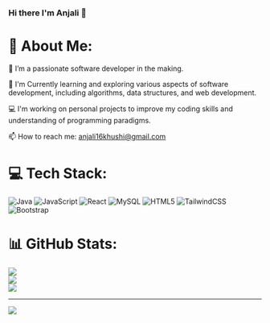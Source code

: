 ### Hi there I'm Anjali 👋

<!--
**anjalikhushi/anjalikhushi** is a ✨ _special_ ✨ repository because its `README.md` (this file) appears on your GitHub profile.

Here are some ideas to get you started:

- 🔭 I’m currently working on ...
- 🌱 I’m currently learning ...
- 👯 I’m looking to collaborate on ...
- 🤔 I’m looking for help with ...
- 💬 Ask me about ...
- 📫 How to reach me: ...
- 😄 Pronouns: ...
- ⚡ Fun fact: ...
-->
# 💫 About Me:

🔭 I’m a passionate software developer in the making.

🌱 I'm Currently learning and exploring various aspects of software development, including algorithms, data structures, and web development.


💻 I'm working on personal projects to improve my coding skills and understanding of programming paradigms.


📫 How to reach me: anjali16khushi@gmail.com



# 💻 Tech Stack:
![Java](https://img.shields.io/badge/java-%23ED8B00.svg?style=for-the-badge&logo=openjdk&logoColor=white) ![JavaScript](https://img.shields.io/badge/javascript-%23323330.svg?style=for-the-badge&logo=javascript&logoColor=%23F7DF1E) ![React](https://img.shields.io/badge/react-%2320232a.svg?style=for-the-badge&logo=react&logoColor=%2361DAFB) ![MySQL](https://img.shields.io/badge/mysql-4479A1.svg?style=for-the-badge&logo=mysql&logoColor=white) ![HTML5](https://img.shields.io/badge/html5-%23E34F26.svg?style=for-the-badge&logo=html5&logoColor=white) ![TailwindCSS](https://img.shields.io/badge/tailwindcss-%2338B2AC.svg?style=for-the-badge&logo=tailwind-css&logoColor=white) ![Bootstrap](https://img.shields.io/badge/bootstrap-%238511FA.svg?style=for-the-badge&logo=bootstrap&logoColor=white)
# 📊 GitHub Stats:
![](https://github-readme-stats.vercel.app/api?username=anjalikhushi&theme=dark&hide_border=false&include_all_commits=false&count_private=false)<br/>
![](https://github-readme-streak-stats.herokuapp.com/?user=anjalikhushi&theme=dark&hide_border=false)<br/>
![](https://github-readme-stats.vercel.app/api/top-langs/?username=anjalikhushi&theme=dark&hide_border=false&include_all_commits=false&count_private=false&layout=compact)

---
[![](https://visitcount.itsvg.in/api?id=anjalikhushi&icon=0&color=0)](https://visitcount.itsvg.in)

<!-- Proudly created with GPRM ( https://gprm.itsvg.in ) -->
